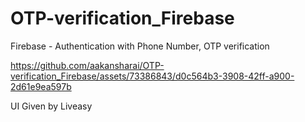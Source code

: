 # OTP-verification_Firebase

Firebase - Authentication with Phone Number, OTP verification

https://github.com/aakansharai/OTP-verification_Firebase/assets/73386843/d0c564b3-3908-42ff-a900-2d61e9ea597b

UI Given by Liveasy
